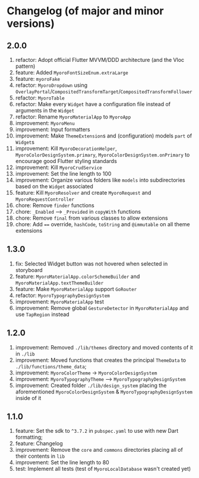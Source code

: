 # Changelog (of major and minor versions)

## 2.0.0

1. refactor: Adopt official Flutter MVVM/DDD architecture (and the Vloc pattern)
1. feature: Added `MyoroFontSizeEnum.extraLarge`
1. feature: `myoroFake`
1. refactor: `MyoroDropdown` using `OverlayPortal`/`CompositedTransformTarget`/`CompositedTransformFollower`
1. refactor: `MyoroTable`
1. refactor: Make every `Widget` have a configuration file instead of arguments in the `Widget`
1. refactor: Rename `MyoroMaterialApp` to `MyoroApp`
1. improvement: `MyoroMenu`
1. improvement: Input formatters
1. improvement: Make `ThemeExtension`s and (configuration) models `part` of `Widget`s
1. improvement: Kill `MyoroDecorationHelper`, `MyoroColorDesignSystem.primary`, `MyoroColorDesignSystem.onPrimary` to encourage good Flutter styling standards
1. improvement: Kill `MyoroCrudService`
1. improvement: Set the line length to 100
1. improvement: Organize various folders like `models` into subdirectories based on the `Widget` associated
1. feature: Kill `MyoroResolver` and create `MyoroRequest` and `MyoroRequestController`
1. chore: Remove `finder` functions
1. chore: `_Enabled` --> `_Provided` in `copyWith` functions
1. chore: Remove `final` from various classes to allow extensions
1. chore: Add `==` override, `hashCode`, `toString` and `@immutable` on all theme extensions

## 1.3.0

1. fix: Selected Widget button was not hovered when selected in storyboard
1. feature: `MyoroMaterialApp.colorSchemeBuilder` and `MyoroMaterialApp.textThemeBuilder`
1. feature: Make `MyoroMaterialApp` support `GoRouter`
1. refactor: `MyoroTypographyDesignSystem`
1. improvement: `MyoroMaterialApp` test
1. improvement: Remove global `GestureDetector` in `MyoroMaterialApp` and use `TapRegion` instead

## 1.2.0

1. improvement: Removed `./lib/themes` directory and moved contents of it in `./lib`
1. improvement: Moved functions that creates the principal `ThemeData` to `./lib/functions/theme_data`;
1. improvement: `MyoroColorTheme` -> `MyoroColorDesignSystem`
1. improvement: `MyoroTypographyTheme` --> `MyoroTypographyDesignSystem`
1. improvement: Created folder `./lib/design_system` placing the aforementioned `MyoroColorDesignSystem` & `MyoroTypographyDesignSystem` inside of it

## 1.1.0

1. feature: Set the sdk to `^3.7.2` in `pubspec.yaml` to use with new Dart formatting;
1. feature: Changelog
1. improvement: Remove the `core` and `commons` directories placing all of their contents in `lib`
1. improvement: Set the line length to 80
1. test: Implement all tests (test of `MyoroLocalDatabase` wasn't created yet)
